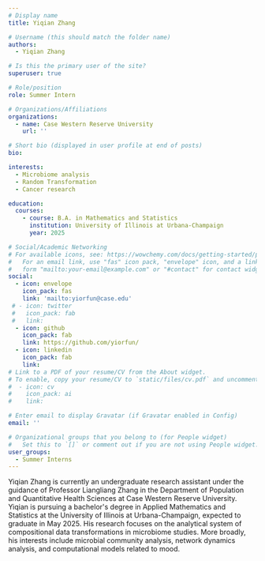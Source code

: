 ```yaml
---
# Display name
title: Yiqian Zhang

# Username (this should match the folder name)
authors:
  - Yiqian Zhang

# Is this the primary user of the site?
superuser: true

# Role/position
role: Summer Intern

# Organizations/Affiliations
organizations:
  - name: Case Western Reserve University
    url: ''

# Short bio (displayed in user profile at end of posts)
bio: 

interests:
  - Microbiome analysis
  - Random Transformation
  - Cancer research

education:
  courses:
    - course: B.A. in Mathematics and Statistics
      institution: University of Illinois at Urbana-Champaign
      year: 2025

# Social/Academic Networking
# For available icons, see: https://wowchemy.com/docs/getting-started/page-builder/#icons
#   For an email link, use "fas" icon pack, "envelope" icon, and a link in the
#   form "mailto:your-email@example.com" or "#contact" for contact widget.
social:
  - icon: envelope
    icon_pack: fas
    link: 'mailto:yiorfun@case.edu'
 # - icon: twitter
 #   icon_pack: fab
 #   link: 
  - icon: github
    icon_pack: fab
    link: https://github.com/yiorfun/
  - icon: linkedin
    icon_pack: fab
    link: 
# Link to a PDF of your resume/CV from the About widget.
# To enable, copy your resume/CV to `static/files/cv.pdf` and uncomment the lines below.
#  - icon: cv
#    icon_pack: ai
#    link: 

# Enter email to display Gravatar (if Gravatar enabled in Config)
email: ''

# Organizational groups that you belong to (for People widget)
#   Set this to `[]` or comment out if you are not using People widget.
user_groups:
  - Summer Interns
---
```


Yiqian Zhang is currently an undergraduate research assistant under the guidance of Professor Liangliang Zhang in the Department of Population and Quantitative Health Sciences at Case Western Reserve University. Yiqian is pursuing a bachelor's degree in Applied Mathematics and Statistics at the University of Illinois at Urbana-Champaign, expected to graduate in May 2025. His research focuses on the analytical system of compositional data transformations in microbiome studies. More broadly, his interests include microbial community analysis, network dynamics analysis, and computational models related to mood.